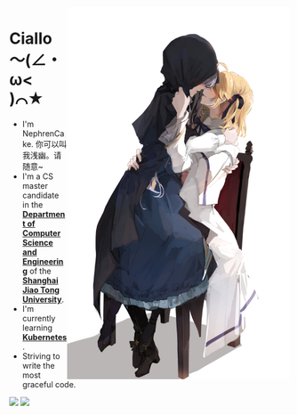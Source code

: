 <img align='right' src='banner.jpg' width='400px'>

# Ciallo～(∠・ω< )⌒★

- I'm NephrenCake. 你可以叫我浅幽。请随意~
- I'm a CS master candidate in the [**Department of Computer Science and Engineering**](https://www.cs.sjtu.edu.cn/index.aspx) of the [**Shanghai Jiao Tong University**](https://www.sjtu.edu.cn/).
- I'm currently learning [**Kubernetes**](https://github.com/kubernetes/kubernetes).
- Striving to write the most graceful code.

<img src='https://github-readme-stats.vercel.app/api?username=NephrenCake&hide_border=true&show_icons=true&theme=buefy&icon_color=7957d5' width='400px'>
<img src='https://github-readme-stats-one-bice.vercel.app/api/top-langs/?username=NephrenCake&layout=compact&exclude_repo=NephrenCake.github.io&hide_border=true&langs_count=10&theme=buefy' width='400px'>

<!--
<p align="center">
  <strong><a href="">Official Website</a></strong> |
  <strong><a href="">Twitter</a></strong> |
  <strong><a href="">Discord</a></strong> |
  <strong><a href="">LinkedIn</a></strong> |
  <strong><a href="">Twitch</a></strong>
</p>
-->

<!--
**NephrenCake/NephrenCake** is a ✨ _special_ ✨ repository because its `README.md` (this file) appears on your GitHub profile.
Here are some ideas to get you started:
- 🔭 I’m currently working on ...
- 🌱 I’m currently learning ...
- 👯 I’m looking to collaborate on ...
- 🤔 I’m looking for help with ...
- 💬 Ask me about ...
- 📫 How to reach me: ...
- 😄 Pronouns: ...
- ⚡ Fun fact: ...
-->
